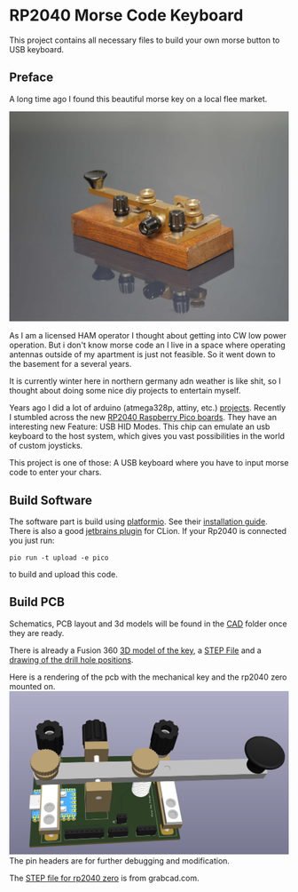 # RP2040 Morse Code Keyboard

This project contains all necessary files to build your own morse button to USB keyboard.

## Preface

A long time ago I found this beautiful morse key on a local flee market.

![Morse Key Image](./images/morse_key_original.jpg)

As I am a licensed HAM operator I thought about getting into CW low power operation.
But i don't know morse code an I live in a space where operating antennas outside of my apartment is just not feasible.
So it went down to the basement for a several years.

It is currently winter here in northern germany adn weather is like shit,
so I thought about doing some nice diy projects to entertain myself.

Years ago I did a lot of arduino (atmega328p, attiny,
etc.) [projects](https://github.com/RincewindWizzard/magic-switchboard/tree/master).
Recently I stumbled across the
new [RP2040 Raspberry Pico boards](https://www.waveshare.com/wiki/RP2040-Zero#Specification).
They have an interesting new Feature: USB HID Modes.
This chip can emulate an usb keyboard to the host system, which gives you vast possibilities in the world of custom
joysticks.

This project is one of those: A USB keyboard where you have to input morse code to enter your chars.

## Build Software

The software part is build using  [platformio](https://platformio.org/).
See their [installation guide](https://docs.platformio.org/en/latest/core/installation/index.html).
There is also a good [jetbrains plugin](https://www.jetbrains.com/help/clion/platformio.html) for CLion.
If your Rp2040 is connected you just run:

    pio run -t upload -e pico

to build and upload this code.

## Build PCB

Schematics, PCB layout and 3d models will be found in the [CAD](./CAD/) folder once they are ready.

There is already a Fusion 360 [3D model of the key](./CAD/morse_key.f3d),
a [STEP File](./CAD/morse_key.step)
and a [drawing of the drill hole positions](./CAD/morse_key_drilll_holes.pdf).

Here is a rendering of the pcb with the mechanical key and the rp2040 zero mounted on.
![3D PCB with components](./images/morse_key_pcb_0002_3d.jpg)
The pin headers are for further debugging and modification.

The [STEP file for rp2040 zero](https://grabcad.com/library/rp2040-zero-2) is from grabcad.com.



